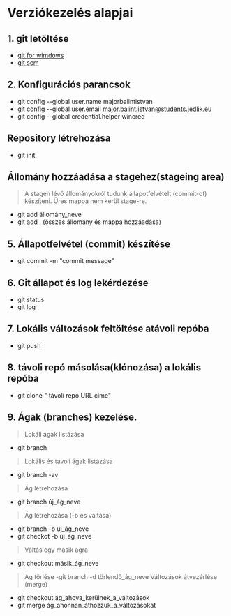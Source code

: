 # Verziókezelés alapjai
## 1. git letöltése
- [git for wimdows](https://gitforwindows.org/)
- [git scm](https://git-scm.com/)
## 2. Konfigurációs parancsok
- git config --global user.name majorbalintistvan
- git config --global user.email major.balint.istvan@students.jedlik.eu
- git config --global credential.helper wincred
## Repository létrehozása
- git init
## Állomány hozzáadása a stagehez(stageing area)
> A stagen lévő állományokról tudunk állapotfelvételt (commit-ot) készíteni.
> Üres mappa nem kerül stage-re.
- git add állomány_neve
- git add . (összes állomány és mappa hozzáadása)
## 5. Állapotfelvétel (commit) készítése
- git commit  -m "commit message"
## 6. Git állapot és log lekérdezése
- git status
- git log
## 7.  Lokális változások feltöltése atávoli repóba
- git push
## 8. távoli repó másolása(klónozása) a lokális repóba
- git clone " távoli repó URL címe"
## 9. Ágak (branches) kezelése.
>Lokáli ágak listázása
- git branch
> Lokális és távoli ágak listázása
- git branch -av
> Ág létrehozása
- git branch új_ág_neve
>Ág létrehozása (-b és váltása)
- git branch -b új_ág_neve
- git checkot -b új_ág_neve
>Váltás egy másik ágra 
- git checkout másik_ág_neve
>Ág törlése
-git branch -d törlendő_ág_neve
> Változások átvezérlése (merge)
- git checkout ág_ahova_kerülnek_a_változások
- git merge ág_ahonnan_áthozzuk_a_változásokat